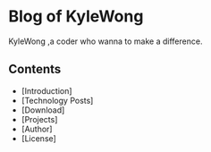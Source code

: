 # Blog of KyleWong
  KyleWong ,a coder who wanna to make a difference.
## Contents
- [Introduction]
- [Technology Posts]
- [Download]
- [Projects]
- [Author]
- [License]
